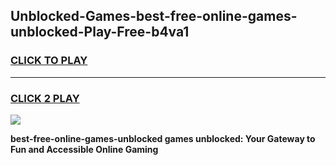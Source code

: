 
## Unblocked-Games-best-free-online-games-unblocked-Play-Free-b4va1
<h3>
<a href="https://premium76.site?title=best-free-online-games-unblocked&ref=17A">CLICK TO PLAY</a></h3>
<hr>

<h3>
<a href="https://premium76.site?title=best-free-online-games-unblocked&ref=17A">CLICK 2 PLAY</a>
  
</h3>

<a href="https://premium76.site?title=best-free-online-games-unblocked&ref=17A"><img src="https://clearcache.store/games.png"></a>


**best-free-online-games-unblocked games unblocked: Your Gateway to Fun and Accessible Online Gaming**

